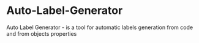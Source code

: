 # Auto-Label-Generator
Auto Label Generator - is a tool for automatic labels generation from code and from objects properties
